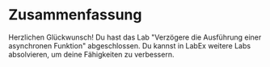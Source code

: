 # Zusammenfassung

Herzlichen Glückwunsch! Du hast das Lab "Verzögere die Ausführung einer asynchronen Funktion" abgeschlossen. Du kannst in LabEx weitere Labs absolvieren, um deine Fähigkeiten zu verbessern.
